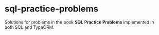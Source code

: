 # sql-practice-problems

Solutions for problems in the book **SQL Practice Problems** implemented in both SQL and TypeORM.

